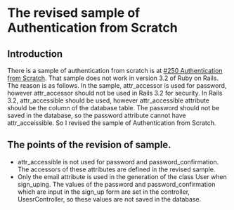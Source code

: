 # The revised sample of Authentication from Scratch

## Introduction
There is a sample of authentication from scratch is at [#250 Authentication from Scratch](http://railscasts.com/episodes/250-authentication-from-scratch?language=en&view=asciicast). That sample does not work in version 3.2 of Ruby on Rails. The reason is as follows. In the sample, attr_accessor is used for password, however attr_accessor should not be used in Rails 3.2 for security. In Rails 3.2, attr_accessible should be used, however attr_accessible attribute should be the column of the database table. The password should not be saved in the database, so the password attribute cannot have attr_acceissible. So I revised the sample of Authentication from Scratch.

## The points of the revision of sample.
* attr_accessible is not used for password and password_confirmation. The accessors of these attributes are defined in the revised sample.
* Only the email attribute is used in the generation of the class User when sign_uping. The values of the password and password_confirmation which are input in the sign_up form are set in the controller, UsesrController, so these values are not saved in the database.
